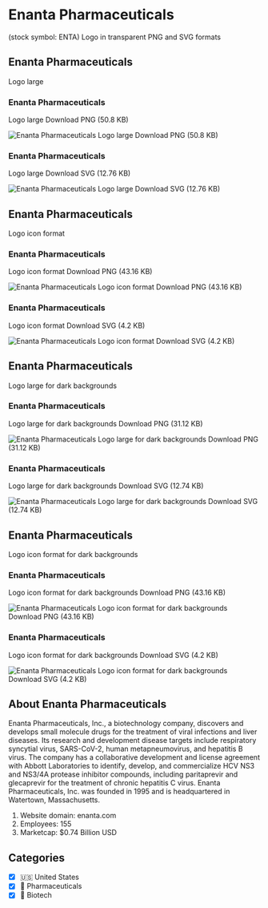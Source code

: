 # Enanta Pharmaceuticals
 (stock symbol: ENTA) Logo in transparent PNG and SVG formats

## Enanta Pharmaceuticals
 Logo large

### Enanta Pharmaceuticals
 Logo large Download PNG (50.8 KB)

![Enanta Pharmaceuticals
 Logo large Download PNG (50.8 KB)](/img/orig/ENTA_BIG-51943a37.png)

### Enanta Pharmaceuticals
 Logo large Download SVG (12.76 KB)

![Enanta Pharmaceuticals
 Logo large Download SVG (12.76 KB)](/img/orig/ENTA_BIG-924303ab.svg)

## Enanta Pharmaceuticals
 Logo icon format

### Enanta Pharmaceuticals
 Logo icon format Download PNG (43.16 KB)

![Enanta Pharmaceuticals
 Logo icon format Download PNG (43.16 KB)](/img/orig/ENTA-0933a9ca.png)

### Enanta Pharmaceuticals
 Logo icon format Download SVG (4.2 KB)

![Enanta Pharmaceuticals
 Logo icon format Download SVG (4.2 KB)](/img/orig/ENTA-eb7780ff.svg)

## Enanta Pharmaceuticals
 Logo large for dark backgrounds

### Enanta Pharmaceuticals
 Logo large for dark backgrounds Download PNG (31.12 KB)

![Enanta Pharmaceuticals
 Logo large for dark backgrounds Download PNG (31.12 KB)](/img/orig/ENTA_BIG.D-5629e6b5.png)

### Enanta Pharmaceuticals
 Logo large for dark backgrounds Download SVG (12.74 KB)

![Enanta Pharmaceuticals
 Logo large for dark backgrounds Download SVG (12.74 KB)](/img/orig/ENTA_BIG.D-3a4013f5.svg)

## Enanta Pharmaceuticals
 Logo icon format for dark backgrounds

### Enanta Pharmaceuticals
 Logo icon format for dark backgrounds Download PNG (43.16 KB)

![Enanta Pharmaceuticals
 Logo icon format for dark backgrounds Download PNG (43.16 KB)](/img/orig/ENTA.D-7150b8c2.png)

### Enanta Pharmaceuticals
 Logo icon format for dark backgrounds Download SVG (4.2 KB)

![Enanta Pharmaceuticals
 Logo icon format for dark backgrounds Download SVG (4.2 KB)](/img/orig/ENTA.D-3ee6329f.svg)

## About Enanta Pharmaceuticals


Enanta Pharmaceuticals, Inc., a biotechnology company, discovers and develops small molecule drugs for the treatment of viral infections and liver diseases. Its research and development disease targets include respiratory syncytial virus, SARS-CoV-2, human metapneumovirus, and hepatitis B virus. The company has a collaborative development and license agreement with Abbott Laboratories to identify, develop, and commercialize HCV NS3 and NS3/4A protease inhibitor compounds, including paritaprevir and glecaprevir for the treatment of chronic hepatitis C virus. Enanta Pharmaceuticals, Inc. was founded in 1995 and is headquartered in Watertown, Massachusetts.

1. Website domain: enanta.com
2. Employees: 155
3. Marketcap: $0.74 Billion USD


## Categories
- [x] 🇺🇸 United States
- [x] 💊 Pharmaceuticals
- [x] 🧬 Biotech

